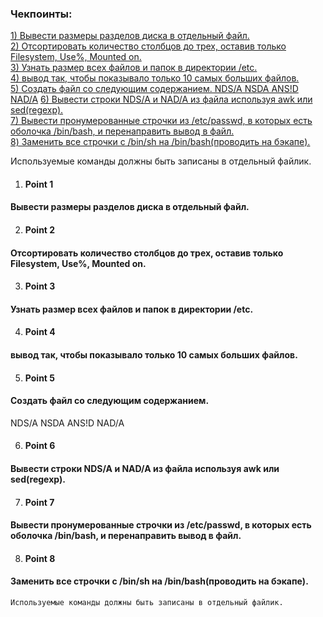 ### Чекпоинты:

[1) Вывести размеры разделов диска в отдельный файл.](#Point-1)  
[2) Отсортировать количество столбцов до трех, оставив только Filesystem, Use%, Mounted on.](#Point-2)  
[3) Узнать размер всех файлов и папок в директории /etc. ](#Point-3)  
[4)  вывод так, чтобы показывало только 10 самых больших файлов.](#Point-4)  
[5) Cоздать файл со следующим содержанием.
NDS/A
NSDA
ANS!D
NAD/A](#Point-5)
[6) Вывести строки NDS/A и NAD/A из файла используя awk или sed(regexp).](#Point-6)  
[7) Вывести пронумерованные строчки из /etc/passwd, в которых есть оболочка /bin/bash, и перенаправить вывод в файл.](Point-7#)  
[8) Заменить все строчки с /bin/sh на /bin/bash(проводить на бэкапе).](#Point-8)  

 Используемые команды должны быть записаны в отдельный файлик.


1. #### Point 1  
#### Вывести размеры разделов диска в отдельный файл.
2. #### Point 2  
 #### Отсортировать количество столбцов до трех, оставив только Filesystem, Use%, Mounted on.
3. #### Point 3  
 ####  Узнать размер всех файлов и папок в директории /etc. 
4. #### Point 4  
 ####  вывод так, чтобы показывало только 10 самых больших файлов.
5. #### Point 5  
 #### Cоздать файл со следующим содержанием. 
NDS/A
NSDA
ANS!D
NAD/A

6. #### Point 6  
 #### Вывести строки NDS/A и NAD/A из файла используя awk или sed(regexp). 
7. #### Point 7  
 #### Вывести пронумерованные строчки из /etc/passwd, в которых есть оболочка /bin/bash, и перенаправить вывод в файл.
8. #### Point 8  
 #### Заменить все строчки с /bin/sh на /bin/bash(проводить на бэкапе).



    Используемые команды должны быть записаны в отдельный файлик.
